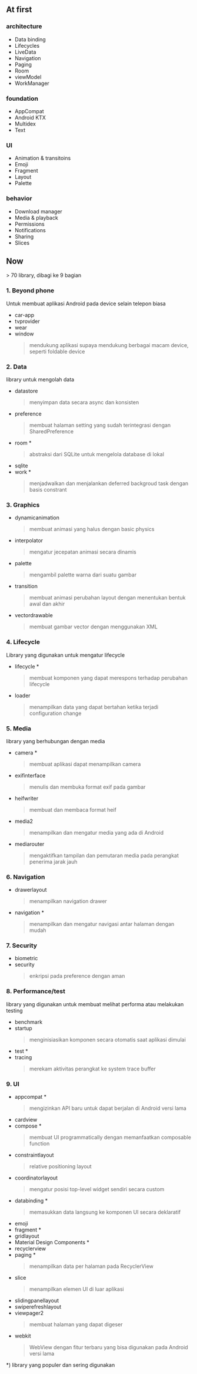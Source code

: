 ## At first

### architecture

- Data binding
- Lifecycles
- LiveData
- Navigation
- Paging
- Room
- viewModel
- WorkManager

### foundation

- AppCompat
- Android KTX
- Multidex
- Text

### UI

- Animation & transitoins
- Emoji
- Fragment
- Layout
- Palette

### behavior

- Download manager
- Media & playback
- Permissions
- Notifications
- Sharing
- Slices

## Now

\> 70 library, dibagi ke 9 bagian

### 1. Beyond phone

Untuk membuat aplikasi Android pada device selain telepon biasa

- car-app
- tvprovider
- wear
- window
  > mendukung aplikasi supaya mendukung berbagai macam device, seperti foldable device

### 2. Data

library untuk mengolah data

- datastore
  > menyimpan data secara async dan konsisten
- preference
  > membuat halaman setting yang sudah terintegrasi dengan SharedPreference
- room \*
  > abstraksi dari SQLite untuk mengelola database di lokal
- sqlite
- work \*
  > menjadwalkan dan menjalankan deferred backgroud task dengan basis constrant

### 3. Graphics

- dynamicanimation
  > membuat animasi yang halus dengan basic physics
- interpolator
  > mengatur jecepatan animasi secara dinamis
- palette
  > mengambil palette warna dari suatu gambar
- transition
  > membuat animasi perubahan layout dengan menentukan bentuk awal dan akhir
- vectordrawable
  > membuat gambar vector dengan menggunakan XML

### 4. Lifecycle

Library yang digunakan untuk mengatur lifecycle

- lifecycle \*
  > membuat komponen yang dapat merespons terhadap perubahan lifecycle
- loader
  > menampilkan data yang dapat bertahan ketika terjadi configuration change

### 5. Media

library yang berhubungan dengan media

- camera \*
  > membuat aplikasi dapat menampilkan camera
- exifinterface
  > menulis dan membuka format exif pada gambar
- heifwriter
  > membuat dan membaca format heif
- media2
  > menampilkan dan mengatur media yang ada di Android
- mediarouter
  > mengaktifkan tampilan dan pemutaran media pada perangkat penerima jarak jauh

### 6. Navigation

- drawerlayout
  > menampilkan navigation drawer
- navigation \*
  > menampilkan dan mengatur navigasi antar halaman dengan mudah

### 7. Security

- biometric
- security
  > enkripsi pada preference dengan aman

### 8. Performance/test

library yang digunakan untuk membuat melihat performa atau melakukan testing

- benchmark
- startup
  > menginisiasikan komponen secara otomatis saat aplikasi dimulai
- test \*
- tracing
  > merekam aktivitas perangkat ke system trace buffer

### 9. UI

- appcompat \*
  > mengizinkan API baru untuk dapat berjalan di Android versi lama
- cardview
- compose \*
  > membuat UI programmatically dengan memanfaatkan composable function
- constraintlayout
  > relative positioning layout
- coordinatorlayout
  > mengatur posisi top-level widget sendiri secara custom
- databinding \*
  > memasukkan data langsung ke komponen UI secara deklaratif
- emoji
- fragment \*
- gridlayout
- Material Design Components \*
- recyclerview
- paging \*
  > menampilkan data per halaman pada RecyclerView
- slice
  > menampilkan elemen UI di luar aplikasi
- slidingpanellayout
- swiperefreshlayout
- viewpager2
  > membuat halaman yang dapat digeser
- webkit
  > WebView dengan fitur terbaru yang bisa digunakan pada Android versi lama

\*) library yang populer dan sering digunakan
